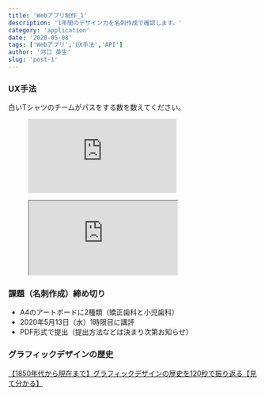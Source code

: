 ```yaml
---
title: 'Webアプリ制作_1'
description: '1年間のデザイン力を名刺作成で確認します。'
category: 'application'
date: '2020-05-08'
tags: ['Webアプリ','UX手法','API']
author: '河口 英生'
slug: 'post-1'
---
```

<h3 class="title is-5" >UX手法</h3>

白いTシャツのチームがパスをする数を数えてください。

<figure class="is-fullwidth movie">
<iframe src="https://www.youtube.com/embed/vJG698U2Mvo" frameborder="0" allow="accelerometer; autoplay; encrypted-media; gyroscope; picture-in-picture" allowfullscreen></iframe>
</figure>
<figure class="is-fullwidth slide">
  <iframe src="https://drive.google.com/file/d/1DljMrPEo_ftvRiAGvZxlE3xGd-eAnlUq/preview"></iframe>
</figure>
<h3 class="title is-5" >課題（名刺作成）締め切り</h3>

+ A4のアートボードに2種類（矯正歯科と小児歯科）
+ 2020年5月13日（水）1時限目に講評
+ PDF形式で提出（提出方法などは決まり次第お知らせ）

<h3 class="title is-5" >グラフィックデザインの歴史</h3>
<p><a href="https://www.seleqt.net/design/history/" >【1850年代から現在まで】グラフィックデザインの歴史を120秒で振り返る【見て分かる】</a></p>
